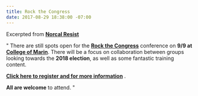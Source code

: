 ```yaml
---
title: Rock the Congress
date: 2017-08-29 18:38:00 -07:00
---
```


Excerpted from [**Norcal Resist**](https://www.facebook.com/NorCalResist/) 

"  There are still spots open for the **[Rock the Congress](https://www.eventbrite.com/e/rock-the-congress-uniting-progressives-to-win-in-2018-tickets-36649027227)** conference on **9/9 at [College of Marin](http://www1.marin.edu/)**. There will be a focus on collaboration between groups looking towards the **2018 election**, as well as some fantastic training content.

[**Click here to register and for more information**](https://www.eventbrite.com/e/rock-the-congress-uniting-progressives-to-win-in-2018-tickets-36649027227) .

**All are welcome** to attend.  "

